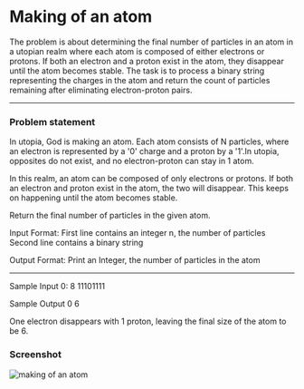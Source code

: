 
# Making of an atom

The problem is about determining the final number of particles in an atom in a utopian realm where each atom is composed of either electrons or protons. If both an electron and a proton exist in the atom, they disappear until the atom becomes stable. The task is to process a binary string representing the charges in the atom and return the count of particles remaining after eliminating electron-proton pairs.

---

### Problem statement

In utopia, God is making an atom. Each atom consists of N particles, where an electron is represented by a '0' charge and a proton by a '1'.In utopia, opposites do not exist, and no electron-proton can stay in 1 atom.

In this realm, an atom can be composed of only electrons or protons. If both an electron and proton exist in the atom, the two will disappear. This keeps on happening until the atom becomes stable.

Return the final number of particles in the given atom.

Input Format:
First line contains an integer n, the number of particles Second line contains a binary string

Output Format:
Print an Integer, the number of particles in the atom

---
Sample Input 0:
8 11101111 

Sample Output 0
6 

One electron disappears with 1 proton, leaving the final size of the atom to be 6.

### Screenshot
![making of an atom](https://github.com/justani02/making-of-an-atom/assets/110666634/53f1dede-7474-41fc-b5ba-f2c0480cd006)









